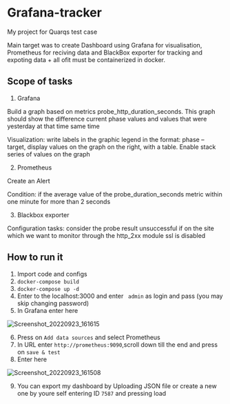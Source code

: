 # Grafana-tracker
My project for Quarqs test case 

Main target was to create Dashboard using Grafana for visualisation,
Prometheus for reciving data and BlackBox exporter for tracking and expoting data + all ofit must be containerized in docker.

## **Scope of tasks** 

1) Grafana

Build a graph based on metrics
probe_http_duration_seconds.
This graph should show the difference
current phase values and values that were yesterday at that time
same time


Visualization:
write labels in the graphic legend in the format: phase – target,
display values on the graph on the right, with a table.
Enable stack series of values on the graph


2) Prometheus

Create an Alert

Condition:
if the average value of the probe_duration_seconds metric
within one minute for more than 2 seconds


3) Blackbox exporter

Configuration tasks:
consider the probe result unsuccessful if on the site which
we want to monitor through the http_2xx module
ssl is disabled



## How to run it

1) Import code and configs
2) ``` docker-compose build ```
3) ``` docker-compose up -d ```
4) Enter to the localhost:3000 and enter ``` admin``` as login and pass (you may skip changing password)
5) In Grafana enter here


![Screenshot_20220923_161615](https://user-images.githubusercontent.com/69244449/191981291-589b5f4c-d1d4-487f-bf7d-3cca8ba27c89.png)

6) Press on `Add data sources` and select Prometheus
7) In URL enter `http://prometheus:9090`,scroll down till the end and press on `save & test`
8) Enter here


![Screenshot_20220923_161508](https://user-images.githubusercontent.com/69244449/191981019-47165cbd-db4c-437f-9972-ab7dd96cb30d.png)

9) You can export my dashboard by Uploading JSON file or create a new one by youre self entering ID `7587` and pressing load
